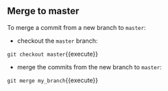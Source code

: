 ## Merge to master

To merge a commit from a new branch to `master`:
- checkout the `master` branch:

`git checkout master`{{execute}}

- merge the commits from the new branch to `master`:

`git merge my_branch`{{execute}}
